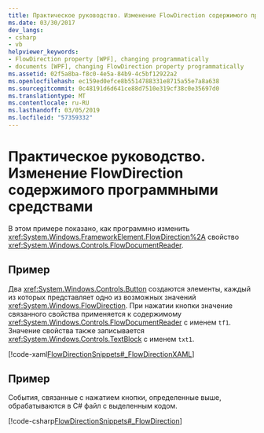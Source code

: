 ```yaml
---
title: Практическое руководство. Изменение FlowDirection содержимого программными средствами
ms.date: 03/30/2017
dev_langs:
- csharp
- vb
helpviewer_keywords:
- FlowDirection property [WPF], changing programmatically
- documents [WPF], changing FlowDirection property programmatically
ms.assetid: 02f5a8ba-f8c0-4e5a-84b9-4c5bf12922a2
ms.openlocfilehash: ec159ed0efce8b5514788331e8715a55e7a8a638
ms.sourcegitcommit: 0c48191d6d641ce88d7510e319cf38c0e35697d0
ms.translationtype: MT
ms.contentlocale: ru-RU
ms.lasthandoff: 03/05/2019
ms.locfileid: "57359332"
---
```

# <a name="how-to-change-the-flowdirection-of-content-programmatically"></a>Практическое руководство. Изменение FlowDirection содержимого программными средствами
В этом примере показано, как программно изменить <xref:System.Windows.FrameworkElement.FlowDirection%2A> свойство <xref:System.Windows.Controls.FlowDocumentReader>.  
  
## <a name="example"></a>Пример  
 Два <xref:System.Windows.Controls.Button> создаются элементы, каждый из которых представляет одно из возможных значений <xref:System.Windows.FlowDirection>. При нажатии кнопки значение связанного свойства применяется к содержимому <xref:System.Windows.Controls.FlowDocumentReader> с именем `tf1`.  Значение свойства также записывается <xref:System.Windows.Controls.TextBlock> с именем `txt1`.  
  
 [!code-xaml[FlowDirectionSnippets#_FlowDirectionXAML](~/samples/snippets/csharp/VS_Snippets_Wpf/FlowDirectionSnippets/CSharp/Window1.xaml#_flowdirectionxaml)]  
  
## <a name="example"></a>Пример  
 События, связанные с нажатием кнопки, определенные выше, обрабатываются в C# файл с выделенным кодом.  
  
 [!code-csharp[FlowDirectionSnippets#_FlowDirection](~/samples/snippets/csharp/VS_Snippets_Wpf/FlowDirectionSnippets/CSharp/Window1.xaml.cs#_flowdirection)]
 

